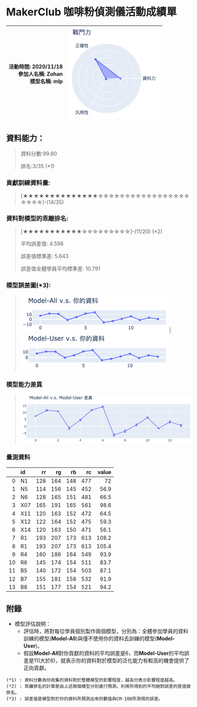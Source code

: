 # MakerClub 咖啡粉偵測儀活動成績單 
| 活動時間: 2020/11/18<br>參加人名稱: **Zohan**<br>模型名稱: **mlp** | ![](000.png) |
|-----:|-------------:|
## 資料能力：
> 資料分數:99.80
>
> 排名:3/35 (*1)
### 貢獻訓練資料量:
> 	[★★★★★★★★★★★★★★☆☆☆☆☆☆☆☆☆☆☆☆☆☆☆☆☆☆☆☆☆]-(14/35)
### 資料對模型的乖離排名:
> 	[★★★★★★★★★★★☆☆☆☆☆☆☆☆☆]-(11/20) (*2)
>
> 	平均誤差值: 4.598
>
> 	誤差值標準差: 5.643
>
> 	誤差值全體學員平均標準差: 10.791
### 模型誤差圖(*3):
> ![001](001.png)	|![002](002.png)
### 模型能力差異
> ![003](003.png)
### 量測資料
|    | id   |   rr |   rg |   rb |   rc |   value |
|---:|:-----|-----:|-----:|-----:|-----:|--------:|
|  0 | N1   |  128 |  164 |  148 |  477 |    72   |
|  1 | N5   |  114 |  156 |  145 |  452 |    56.9 |
|  2 | N6   |  128 |  165 |  151 |  481 |    66.5 |
|  3 | X07  |  165 |  191 |  165 |  561 |    98.6 |
|  4 | X11  |  120 |  163 |  152 |  472 |    64.5 |
|  5 | X12  |  122 |  164 |  152 |  475 |    59.3 |
|  6 | X14  |  120 |  163 |  150 |  471 |    56.1 |
|  7 | R1   |  193 |  207 |  173 |  613 |   108.2 |
|  8 | R1   |  193 |  207 |  173 |  613 |   105.4 |
|  9 | R4   |  160 |  186 |  164 |  549 |    93.9 |
| 10 | R6   |  145 |  174 |  154 |  511 |    83.7 |
| 11 | B5   |  140 |  172 |  154 |  503 |    87.1 |
| 12 | B7   |  155 |  181 |  158 |  532 |    91.9 |
| 13 | B8   |  151 |  177 |  154 |  521 |    94.2 |
## 附錄
* 模型評估說明：
  - 評估時，將對每位學員個別製作兩個模型，分別為：全體參加學員的資料訓練的模型(**Model-All**)與僅不使用你的資料去訓練的模型(**Model-User**)。
  - 假設**Model-All**對你貢獻的資料的平均誤差是6，而**Model-User**的平均誤差是11(大於6)，就表示你的資料對於模型的泛化能力有較高的機會提供了正向貢獻。
```
(*1) : 資料分數為你收集的資料對於整體模型的影響程度，越高分表示影響程度越高。
(*2) : 乖離排名的計算是由上述兩個模型分別進行預測，利用所得到的平均絕對誤差的差值做排名。
(*3) : 誤差值是模型對於你的資料所預測出來的數值與CM-100所測得的誤差。
```
